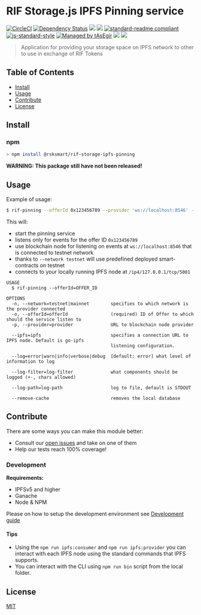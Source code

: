 # RIF Storage.js IPFS Pinning service

[![CircleCI](https://flat.badgen.net/circleci/github/rsksmart/rds-ipfs/master)](https://circleci.com/gh/rsksmart/rds-ipfs/)
[![Dependency Status](https://david-dm.org/rsksmart/rds-ipfs.svg?style=flat-square)](https://david-dm.org/rsksmart/rds-ipfs)
[![](https://img.shields.io/badge/made%20by-IOVLabs-blue.svg?style=flat-square)](http://iovlabs.org)
[![](https://img.shields.io/badge/project-RIF%20Storage-blue.svg?style=flat-square)](https://www.rifos.org/)
[![standard-readme compliant](https://img.shields.io/badge/standard--readme-OK-brightgreen.svg?style=flat-square)](https://github.com/RichardLitt/standard-readme)
[![js-standard-style](https://img.shields.io/badge/code%20style-standard-brightgreen.svg?style=flat-square)](https://github.com/feross/standard)
[![Managed by tAsEgir](https://img.shields.io/badge/%20managed%20by-tasegir-brightgreen?style=flat-square)](https://github.com/auhau/tasegir)
![](https://img.shields.io/badge/npm-%3E%3D6.0.0-orange.svg?style=flat-square)
![](https://img.shields.io/badge/Node.js-%3E%3D10.0.0-orange.svg?style=flat-square)

> Application for providing your storage space on IPFS network to other to use in exchange of RIF Tokens

## Table of Contents

- [Install](#install)
- [Usage](#usage)
- [Contribute](#contribute)
- [License](#license)

## Install

### npm

```sh
> npm install @rsksmart/rif-storage-ipfs-pinning
```

**WARNING: This package still have not been released!**

## Usage

Example of usage:
```bash
$ rif-pinning --offerId 0x123456789 --provider 'ws://localhost:8546' --ipfs '/ip4/127.0.0.1/tcp/5001' --network testnet
```

This will:
 - start the pinning service
 - listens only for events for the offer ID `0x123456789`
 - use blockchain node for listening on events at `ws://localhost:8546` that is connected to testnet network
 - thanks to `--network testnet` will use predefined deployed smart-contracts on testnet
 - connects to your locally running IPFS node at `/ip4/127.0.0.1/tcp/5001`

```
USAGE
  $ rif-pinning --offerId=OFFER_ID

OPTIONS
  -n, --network=testnet|mainnet        specifies to which network is the provider connected
  -o, --offerId=offerId                (required) ID of Offer to which should the service listen to
  -p, --provider=provider              URL to blockchain node provider

  --ipfs=ipfs                          specifies a connection URL to IPFS node. Default is go-ipfs
                                       listening configuration.

  --log=error|warn|info|verbose|debug  [default: error] what level of information to log

  --log-filter=log-filter              what components should be logged (+-, chars allowed)

  --log-path=log-path                  log to file, default is STDOUT

  --remove-cache                       removes the local database
```

## Contribute

There are some ways you can make this module better:

- Consult our [open issues](https://github.com/rsksmart/rds-ipfs/issues) and take on one of them
- Help our tests reach 100% coverage!

### Development

**Requirements:**

 * IPFSv5 and higher
 * Ganache
 * Node & NPM

Please on how to setup the development environment see [Development guide](./DEVELOPMENT.md)

#### Tips

 - Using the `npm run ipfs:consumer` and `npm run ipfs:provider` you can interact with
 each IPFS node using the standard commands that IPFS supports.
 - You can interact with the CLI using `npm run bin` script from the local folder.

## License

[MIT](./LICENSE)

